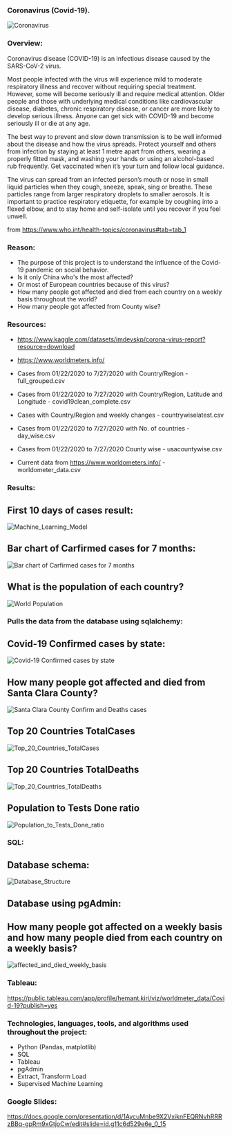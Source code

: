 
### Coronavirus (Covid-19).

![Coronavirus](/Images/Coronavirus.jpeg)

### Overview:
Coronavirus disease (COVID-19) is an infectious disease caused by the SARS-CoV-2 virus.

Most people infected with the virus will experience mild to moderate respiratory illness and recover without requiring special treatment. However, some will become seriously ill and require medical attention. Older people and those with underlying medical conditions like cardiovascular disease, diabetes, chronic respiratory disease, or cancer are more likely to develop serious illness. Anyone can get sick with COVID-19 and become seriously ill or die at any age. 

The best way to prevent and slow down transmission is to be well informed about the disease and how the virus spreads. Protect yourself and others from infection by staying at least 1 metre apart from others, wearing a properly fitted mask, and washing your hands or using an alcohol-based rub frequently. Get vaccinated when it’s your turn and follow local guidance.

The virus can spread from an infected person’s mouth or nose in small liquid particles when they cough, sneeze, speak, sing or breathe. These particles range from larger respiratory droplets to smaller aerosols. It is important to practice respiratory etiquette, for example by coughing into a flexed elbow, and to stay home and self-isolate until you recover if you feel unwell.

from https://www.who.int/health-topics/coronavirus#tab=tab_1

### Reason:
* The purpose of this project is to understand the influence of the Covid-19 pandemic on social behavior.
* Is it only China who's the most affected?
* Or most of European countries because of this virus?
* How many people got affected and died from each country on a weekly basis throughout the world?
* How many people got affected from County wise?

### Resources:
* https://www.kaggle.com/datasets/imdevskp/corona-virus-report?resource=download
 
* https://www.worldmeters.info/

*  Cases from 01/22/2020 to 7/27/2020 with Country/Region - full_grouped.csv
*  Cases from 01/22/2020 to 7/27/2020 with Country/Region, Latitude and Longitude - covid19clean_complete.csv
*  Cases with Country/Region and weekly changes - countrywiselatest.csv
*  Cases from 01/22/2020 to 7/27/2020 with No. of countries - day_wise.csv
*  Cases from 01/22/2020 to 7/27/2020 County wise - usacountywise.csv
*  Current data from https://www.worldometers.info/ - worldometer_data.csv

### Results:

## First 10 days of cases result:
![Machine_Learning_Model](/Images/Machine_Learning_Model.png)

## Bar chart of Carfirmed cases for 7 months:
![Bar chart of Carfirmed cases for 7 months](/Images/Draft_machine_learning.png)

## What is the population of each country?
![World Population](/Images/World_Population.png)

### Pulls the data from the database using sqlalchemy:

## Covid-19 Confirmed cases by state:
![Covid-19 Confirmed cases by state](/Images/Covid19_Confirmed_cases_by_state.png)

## How many people got affected and died from Santa Clara County?
![Santa Clara County Confirm and Deaths cases](/Images/Santa_Clara_Confirm_and_Deaths.png)

## Top 20 Countries TotalCases
![Top_20_Countries_TotalCases](/Images/Top_20_Countries_TotalCases.png)

## Top 20 Countries TotalDeaths
![Top_20_Countries_TotalDeaths](/Images/Top_20_Countries_TotalDeaths.png)

## Population to Tests Done ratio
![Population_to_Tests_Done_ratio](/Images/Population_to_Tests_Done_ratio.png)

### SQL:

## Database schema:
![Database_Structure](/Images/Database_Structure.png)

## Database using pgAdmin:
## How many people got affected on a weekly basis and how many people died from each country on a weekly basis?
![affected_and_died_weekly_basis](/Images/affected_and_died_weekly_basis.png)

### Tableau:
https://public.tableau.com/app/profile/hemant.kiri/viz/worldmeter_data/Covid-19?publish=yes

### Technologies, languages, tools, and algorithms used throughout the project:

* Python (Pandas, matplotlib)
* SQL
* Tableau
* pgAdmin
* Extract, Transform Load
* Supervised Machine Learning

### Google Slides:

https://docs.google.com/presentation/d/1AycuMnbe9X2VxiknFEQRNvhRRRzBBq-gpRm9xGtjoCw/edit#slide=id.g11c6d529e6e_0_15
